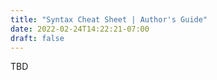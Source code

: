 ```yaml
---
title: "Syntax Cheat Sheet | Author's Guide"
date: 2022-02-24T14:22:21-07:00
draft: false
---
```


TBD
